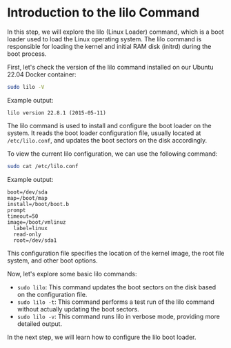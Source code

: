 # Introduction to the lilo Command

In this step, we will explore the lilo (Linux Loader) command, which is a boot loader used to load the Linux operating system. The lilo command is responsible for loading the kernel and initial RAM disk (initrd) during the boot process.

First, let's check the version of the lilo command installed on our Ubuntu 22.04 Docker container:

```bash
sudo lilo -V
```

Example output:

```
lilo version 22.8.1 (2015-05-11)
```

The lilo command is used to install and configure the boot loader on the system. It reads the boot loader configuration file, usually located at `/etc/lilo.conf`, and updates the boot sectors on the disk accordingly.

To view the current lilo configuration, we can use the following command:

```bash
sudo cat /etc/lilo.conf
```

Example output:

```
boot=/dev/sda
map=/boot/map
install=/boot/boot.b
prompt
timeout=50
image=/boot/vmlinuz
  label=linux
  read-only
  root=/dev/sda1
```

This configuration file specifies the location of the kernel image, the root file system, and other boot options.

Now, let's explore some basic lilo commands:

- `sudo lilo`: This command updates the boot sectors on the disk based on the configuration file.
- `sudo lilo -t`: This command performs a test run of the lilo command without actually updating the boot sectors.
- `sudo lilo -v`: This command runs lilo in verbose mode, providing more detailed output.

In the next step, we will learn how to configure the lilo boot loader.
